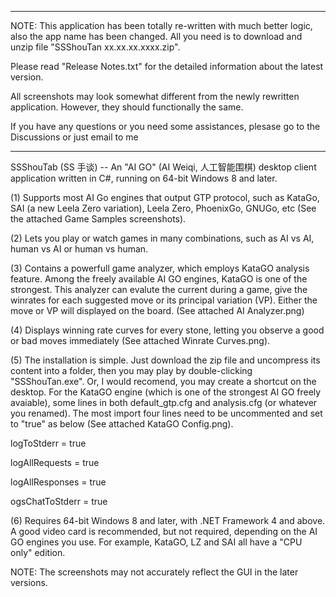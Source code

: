 ****************************************************************************************************
NOTE: This application has been totally re-written with much better logic, also the app name
has been changed. All you need is to download and unzip file "SSShouTan xx.xx.xx.xxxx.zip".

Please read "Release Notes.txt" for the detailed information about the latest version.

All screenshots may look somewhat different from the newly rewritten application. However, they
should functionally the same.

If you have any questions or you need some assistances, plesase go to the Discussions or just email
to me
****************************************************************************************************

SSShouTab (SS 手谈) -- An "AI GO" (AI Weiqi, 人工智能围棋) desktop client application written in C#, running on 64-bit Windows 8 and later.

(1) Supports most AI Go engines that output GTP protocol, such as KataGo, SAI (a new Leela Zero variation), Leela Zero, PhoenixGo, GNUGo, etc (See the attached Game Samples screenshots).

(2) Lets you play or watch games in many combinations, such as AI vs AI, human vs AI or human vs human.

(3) Contains a powerfull game analyzer, which employs KataGO analysis feature. Among the freely available AI GO engines, KataGO is one of the strongest. This analyzer can evalute the current during a game, give the winrates for each suggested move or its principal variation (VP). Either the move or VP will displayed on the board. (See attached AI Analyzer.png)

(4) Displays winning rate curves for every stone, letting you observe a good or bad moves immediately (See attached Winrate Curves.png).

(5) The installation is simple. Just download the zip file and uncompress its content into a folder, then you may play by double-clicking "SSShouTan.exe". Or, I would recomend, you may create a shortcut on the desktop. For the KataGO engine (which is one of the strongest AI GO freely avaiable), some lines in both default_gtp.cfg and analysis.cfg (or whatever you renamed). The most import four lines need to be uncommented and set to "true" as below (See attached KataGO Config.png).

  logToStderr = true
  
  logAllRequests = true
  
  logAllResponses = true
  
  ogsChatToStderr = true
  
(6) Requires 64-bit Windows 8 and later, with .NET Framework 4 and above. A good video card is recommended, but not required, depending on the AI GO engines you use. For example, KataGO, LZ and SAI all have a "CPU only" edition.


NOTE: The screenshots may not accurately reflect the GUI in the later versions.
